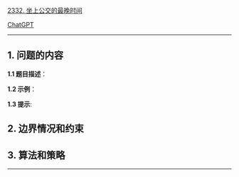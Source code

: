 [2332. 坐上公交的最晚时间](https://leetcode.cn/problems/the-latest-time-to-catch-a-bus)

[ChatGPT](chat.openai.com)

---

## 1. 问题的内容
**1.1 题目描述**：

**1.2 示例**：

**1.3 提示**:

## 2. 边界情况和约束


## 3. 算法和策略

---

